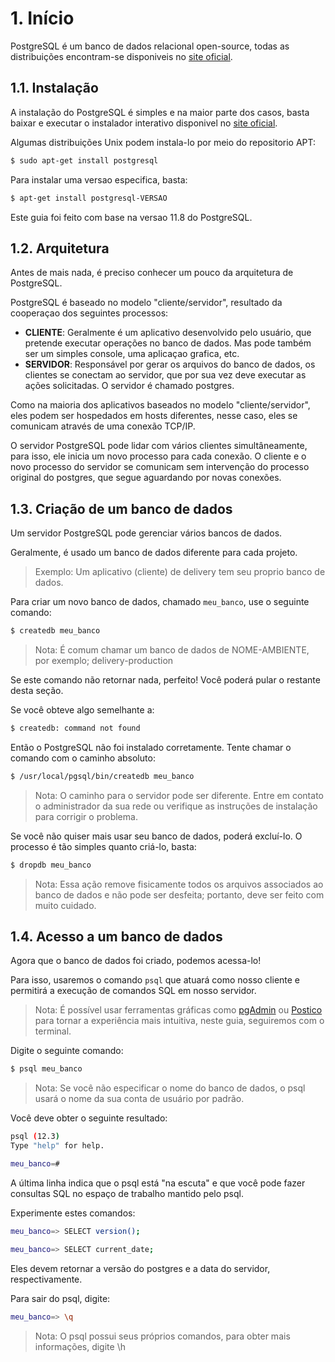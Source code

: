 # 1. Início
PostgreSQL é um banco de dados relacional open-source, todas as distribuições encontram-se disponiveis no [site oficial](https://www.postgresql.org/ftp/source/).

## 1.1. Instalação
A instalação do PostgreSQL é simples e na maior parte dos casos, basta baixar e executar o instalador interativo disponivel no [site oficial](https://www.postgresql.org/download/).

Algumas distribuições Unix podem instala-lo por meio do repositorio APT:

```bash
$ sudo apt-get install postgresql
```

Para instalar uma versao especifica, basta:

```bash
$ apt-get install postgresql-VERSAO
```

Este guia foi feito com base na versao 11.8 do PostgreSQL.

## 1.2. Arquitetura
Antes de mais nada, é preciso conhecer um pouco da arquitetura de PostgreSQL.

PostgreSQL é baseado no modelo "cliente/servidor", resultado da cooperaçao dos seguintes processos:

- <b>CLIENTE</b>: Geralmente é um aplicativo desenvolvido pelo usuário, que pretende executar operações no banco de dados. Mas pode também ser um simples console, uma aplicaçao grafica, etc.
- <b>SERVIDOR</b>: Responsável por gerar os arquivos do banco de dados, os clientes se conectam ao servidor, que por sua vez deve executar as ações solicitadas. O servidor é chamado postgres.

Como na maioria dos aplicativos baseados no modelo "cliente/servidor", eles podem ser hospedados em hosts diferentes, nesse caso, eles se comunicam através de uma conexão TCP/IP.

O servidor PostgreSQL pode lidar com vários clientes simultâneamente, para isso, ele inicia um novo processo para cada conexão. O cliente e o novo processo do servidor se comunicam sem intervenção do processo original do postgres, que segue aguardando por novas conexões.

## 1.3. Criação de um banco de dados
Um servidor PostgreSQL pode gerenciar vários bancos de dados.

Geralmente, é usado um banco de dados diferente para cada projeto.
> Exemplo: Um aplicativo (cliente) de delivery tem seu proprio banco de dados.

Para criar um novo banco de dados, chamado ```meu_banco```, use o seguinte comando:

```bash
$ createdb meu_banco
```
> Nota: É comum chamar um banco de dados de NOME-AMBIENTE, por exemplo; delivery-production

Se este comando não retornar nada, perfeito! Você poderá pular o restante desta seção.

Se você obteve algo semelhante a:

```bash
$ createdb: command not found
```

Então o PostgreSQL não foi instalado corretamente. Tente chamar o comando com o caminho absoluto:

```bash
$ /usr/local/pgsql/bin/createdb meu_banco
```
> Nota: O caminho para o servidor pode ser diferente. Entre em contato o administrador da sua rede ou verifique as instruções de instalação para corrigir o problema.

Se você não quiser mais usar seu banco de dados, poderá excluí-lo. O processo é tão simples quanto criá-lo, basta:

```bash
$ dropdb meu_banco
```
> Nota: Essa ação remove fisicamente todos os arquivos associados ao banco de dados e não pode ser desfeita; portanto, deve ser feito com muito cuidado.

## 1.4. Acesso a um banco de dados
Agora que o banco de dados foi criado, podemos acessa-lo!

Para isso, usaremos o comando ```psql``` que atuará como nosso cliente e permitirá a execução de comandos SQL em nosso servidor.
> Nota: É possível usar ferramentas gráficas como [pgAdmin](https://www.pgadmin.org/) ou [Postico](https://eggerapps.at/postico/) para tornar a experiência mais intuitiva, neste guia, seguiremos com o terminal.

Digite o seguinte comando:

```bash
$ psql meu_banco
```
> Nota: Se você não especificar o nome do banco de dados, o psql usará o nome da sua conta de usuário por padrão.

Você deve obter o seguinte resultado:

```bash
psql (12.3)
Type "help" for help.

meu_banco=#
```

A última linha indica que o psql está "na escuta" e que você pode fazer consultas SQL no espaço de trabalho mantido pelo psql.

Experimente estes comandos:

```bash
meu_banco=> SELECT version();
```

```bash
meu_banco=> SELECT current_date;
```

Eles devem retornar a versão do postgres e a data do servidor, respectivamente.

Para sair do psql, digite:

```bash
meu_banco=> \q
```
> Nota: O psql possui seus próprios comandos, para obter mais informações, digite \h
